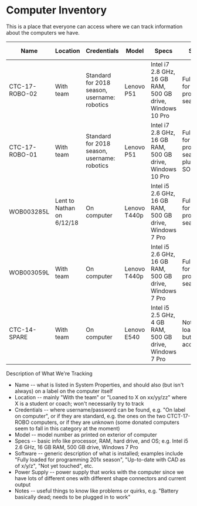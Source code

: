# Computer Inventory
This is a place that everyone can access where we can track information about the computers we have.

| Name  | Location | Credentials | Model | Specs |  Software  |  Power Supply  |  Notes  |
| ------------- | ------------- | ------------- | ------------- | ------------- | ------------- | ------------- | ------------- |
| CTC-17-ROBO-02  |  With team  | Standard for 2018 season, username: robotics  |  Lenovo P51  |  Intel i7 2.8 GHz, 16 GB RAM, 500 GB drive, Windows 10 Pro |  Fully loaded for programming season 2018  | Square plug, out 20V, 8.5 A  | No known issues; one of the two main programming computers for 2018 season |
| CTC-17-ROBO-01  |  With team  | Standard for 2018 season, username: robotics  |  Lenovo P51  |  Intel i7 2.8 GHz, 16 GB RAM, 500 GB drive, Windows 10 Pro |  Fully loaded for programming season 2018 plus SOLIDWORKS  | Square plug, out 20V, 8.5 A  | No known issues; one of the two main programming computers for 2018 season |
| WOB003285L  |  Lent to Nathan on 6/12/18 | On computer | Lenovo T440p  |  Intel i5 2.6 GHz, 16 GB RAM, 500 GB drive, Windows 7 Pro  | Fully loaded for programming season 2018  |  Square plug, out 20V, 3.25 A  |  No known issues  |
| WOB003059L  |  With team | On computer | Lenovo T440p  |  Intel i5 2.6 GHz, 16 GB RAM, 500 GB drive, Windows 7 Pro  | Fully loaded for programming season 2018  |  Square plug, out 20V, 3.25 A  |  No known issues  |
| CTC-14-SPARE  |  With team | On computer | Lenovo E540  |  Intel i5 2.5 GHz, 4 GB RAM, 500 GB drive, Windows 7 Pro  | Nothing loaded yet but has WiFi access  |  Square plug, out 20V, 2.25 A  |  No known issues  |

Description of What We're Tracking
- Name -- what is listed in System Properties, and should also (but isn't always) on a label on the computer itself
- Location -- mainly "With the team" or "Loaned to X on xx/yy/zz" where X is a student or coach; won't necessarily try to track
- Credentials -- where username/password can be found, e.g. "On label on computer", or if they are standard, e.g. the ones on the two CTCT-17-ROBO computers, or if they are unknown (some donated computers seem to fall in this category at the moment)
- Model -- model number as printed on exterior of computer
- Specs -- basic info like processor, RAM, hard drive, and OS; e.g. Intel i5 2.6 GHz, 16 GB RAM, 500 GB drive, Windows 7 Pro
- Software -- generic description of what is installed; examples include "Fully loaded for programming 201x season", "Up-to-date with CAD as of x/y/z", "Not yet touched", etc.
- Power Supply -- power supply that works with the computer since we have lots of different ones with different shape connectors and current output
- Notes -- useful things to know like problems or quirks, e.g. "Battery basically dead; needs to be plugged in to work"
